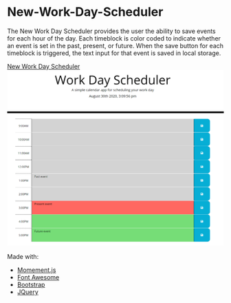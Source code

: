 # New-Work-Day-Scheduler

 The New Work Day Scheduler provides the user the ability to save events for each hour of the day. Each timeblock is color coded to indicate whether an event is set in the past, present, or future. When the save button for each timeblock is triggered, the text input for that event is saved in local storage. 

 [New Work Day Scheduler](https://nickfs.github.io/New-Work-Day-Scheduler/)
 ![my screenshot](https://github.com/NickFS/New-Work-Day-Scheduler/blob/develop/Develop/workday_screenshot.PNG)

 Made with:
* [Momement.js](https://momentjs.com/)
* [Font Awesome](https://fontawesome.com/)
* [Bootstrap](https://getbootstrap.com/)
* [JQuery](https://jquery.com/)
